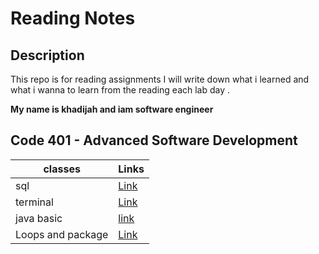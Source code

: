 # Reading Notes

## Description

This repo is for reading assignments
I will write down what i learned and what i wanna to learn from the reading each lab day .

**My name is khadijah and iam software engineer**




 ## Code 401 - Advanced Software Development






| classes     | Links |
| ----------- | ----------- |
| sql         | [Link](https://github.com/khadyjh/reading-notes/blob/main/sql.md)     |
| terminal    | [Link](https://github.com/khadyjh/reading-notes/blob/sqlReading/terminal.md)      |
| java basic  | [link](https://github.com/khadyjh/reading-notes/blob/main/javabasic.md)             |
|Loops and package| [Link]()
